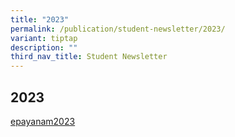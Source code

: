 ```yaml
---
title: "2023"
permalink: /publication/student-newsletter/2023/
variant: tiptap
description: ""
third_nav_title: Student Newsletter
---
```

<h2>2023</h2><p><a href="/files/epayanam2023.pdf" rel="noopener noreferrer nofollow" target="_blank">epayanam2023</a></p><p></p>